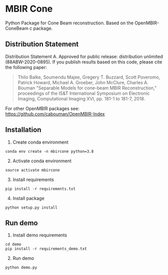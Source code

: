 # MBIR Cone

Python Package for Cone Beam reconstruction.
Based on the OpenMBIR-ConeBeam c package.


## Distribution Statement

Distribution Statement A. Approved for public release: distribution unlimited (88ABW-2020-0895).
If you publish results based on this code, please cite the following paper:
> Thilo Balke, Soumendu Majee, Gregery T. Buzzard, Scott Poveromo, Patrick Howard, Michael A. Groeber, John McClure, Charles A. Bouman "Separable Models for cone-beam MBIR Reconstruction," proceedings of the IS&T International Symposium on Electronic Imaging, Computational Imaging XVI, pp. 181-1 to 181-7, 2018.

For other OpenMBIR packages see: https://github.com/cabouman/OpenMBIR-Index

## Installation
1) Create conda environment
```
conda env create -n mbircone python=3.8
```
2) Activate conda environment
```
source activate mbircone
```
3) Install requirements
```
pip install -r requirements.txt
```
4) Install package
```
python setup.py install
```

## Run demo
1) Install demo requirements
```
cd demo
pip install -r requirements_demo.txt
```
2) Run demo
```
python demo.py
```
